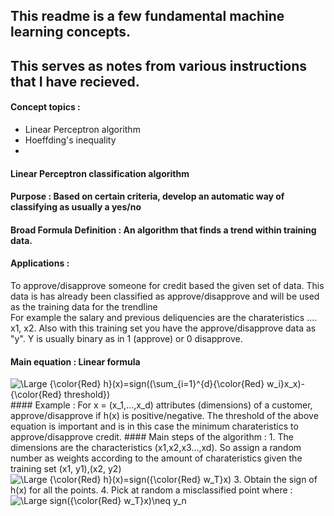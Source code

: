 ## This readme is a few fundamental machine learning concepts. 
## This serves as notes from various instructions that I have recieved.

#### Concept topics :
- Linear Perceptron algorithm
- Hoeffding's inequality
- 

#### Linear Perceptron classification algorithm
#### Purpose : Based on certain criteria, develop an automatic way of classifying as usually a yes/no 
#### Broad Formula Definition : An algorithm that finds a trend within training data.  
#### Applications : 
To approve/disapprove someone for credit based the given set of data.
This data is has already been classified as approve/disapprove and will be used as the training data for the trendline  
For example the salary and previous deliquencies are the charateristics .... x1, x2. Also with this training set you have the approve/disapprove data as "y". Y is usually binary as in 1 (approve) or 0 disapprove. 
#### Main equation : Linear formula 
<img src="https://latex.codecogs.com/svg.latex?\Large&space;{\color{Red} h}(x)=sign((\sum_{i=1}^{d}{\color{Red} w_i}x_x)-{\color{Red} threshold})" title="\Large {\color{Red} h}(x)=sign((\sum_{i=1}^{d}{\color{Red} w_i}x_x)-{\color{Red} threshold})" />
#### Example :
For x = (x_1,...,x_d) attributes (dimensions) of a customer, 
approve/disapprove if h(x) is positive/negative. 
The threshold of the above equation is important and is in this case the minimum charateristics to approve/disapprove credit.
#### Main steps of the algorithm :
1. The dimensions are the characteristics (x1,x2,x3...,xd). So assign a random number as weights according to the amount of charateristics given the training set (x1, y1),(x2, y2)
<img src="https://latex.codecogs.com/svg.latex?\Large&space;{\color{Red} h}(x)=sign({\color{Red} w_T}x)" title="\Large {\color{Red} h}(x)=sign({\color{Red} w_T}x)" />
3. Obtain the sign of h(x) for all the points.
4. Pick at random a misclassified point where :
<img src="https://latex.codecogs.com/svg.latex?\Large&space;sign({\color{Red} w_T}x)\neq y_n" title="\Large sign({\color{Red} w_T}x)\neq y_n" />


